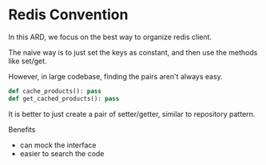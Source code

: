 # Redis Convention

In this ARD, we focus on the best way to organize redis client. 

The naive way is to just set the keys as constant, and then use the methods like set/get.

However, in large codebase, finding the pairs aren't always easy. 

```python
def cache_products(): pass
def get_cached_products(): pass
```

It is better to just create a pair of setter/getter, similar to repository pattern.

Benefits
- can mock the interface
- easier to search the code

